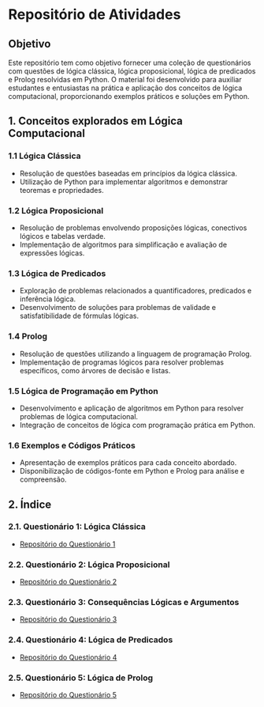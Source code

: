 # Repositório de Atividades

## Objetivo
Este repositório tem como objetivo fornecer uma coleção de questionários com questões de lógica clássica, lógica proposicional, lógica de predicados e Prolog resolvidas em Python. O material foi desenvolvido para auxiliar estudantes e entusiastas na prática e aplicação dos conceitos de lógica computacional, proporcionando exemplos práticos e soluções em Python.

## 1. Conceitos explorados em Lógica Computacional
### 1.1 Lógica Clássica
   - Resolução de questões baseadas em princípios da lógica clássica.
   - Utilização de Python para implementar algoritmos e demonstrar teoremas e propriedades.

### 1.2 Lógica Proposicional
   - Resolução de problemas envolvendo proposições lógicas, conectivos lógicos e tabelas verdade.
   - Implementação de algoritmos para simplificação e avaliação de expressões lógicas.

### 1.3 Lógica de Predicados
   - Exploração de problemas relacionados a quantificadores, predicados e inferência lógica.
   - Desenvolvimento de soluções para problemas de validade e satisfatibilidade de fórmulas lógicas.

### 1.4 Prolog
   - Resolução de questões utilizando a linguagem de programação Prolog.
   - Implementação de programas lógicos para resolver problemas específicos, como árvores de decisão e listas.

### 1.5 Lógica de Programação em Python
   - Desenvolvimento e aplicação de algoritmos em Python para resolver problemas de lógica computacional.
   - Integração de conceitos de lógica com programação prática em Python.

### 1.6 Exemplos e Códigos Práticos
   - Apresentação de exemplos práticos para cada conceito abordado.
   - Disponibilização de códigos-fonte em Python e Prolog para análise e compreensão.

## 2. Índice
### 2.1. Questionário 1: Lógica Clássica
   - [Repositório do Questionário 1](https://github.com/devitruvius/ADS-Logica-Classica)

### 2.2. Questionário 2: Lógica Proposicional
   - [Repositório do Questionário 2]()

### 2.3. Questionário 3: Consequências Lógicas e Argumentos
   - [Repositório do Questionário 3]()

### 2.4. Questionário 4: Lógica de Predicados
   - [Repositório do Questionário 4]()

### 2.5. Questionário 5: Lógica de Prolog
   - [Repositório do Questionário 5]()

